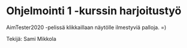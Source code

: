 # Ohjelmointi 1 -kurssin harjoitustyö

AimTester2020 -pelissä klikkaillaan näytölle ilmestyviä palloja. =)

Tekijä: Sami Mikkola

